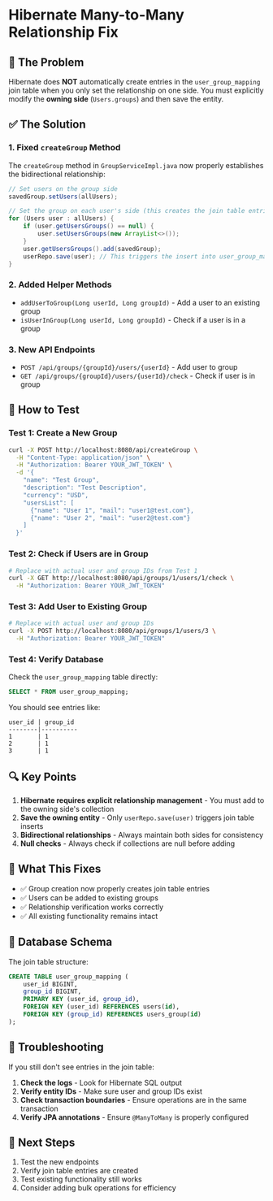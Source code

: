 # Hibernate Many-to-Many Relationship Fix

## 🚨 The Problem

Hibernate does **NOT** automatically create entries in the `user_group_mapping` join table when you only set the relationship on one side. You must explicitly modify the **owning side** (`Users.groups`) and then save the entity.

## ✅ The Solution

### 1. Fixed `createGroup` Method

The `createGroup` method in `GroupServiceImpl.java` now properly establishes the bidirectional relationship:

```java
// Set users on the group side
savedGroup.setUsers(allUsers);

// Set the group on each user's side (this creates the join table entries)
for (Users user : allUsers) {
    if (user.getUsersGroups() == null) {
        user.setUsersGroups(new ArrayList<>());
    }
    user.getUsersGroups().add(savedGroup);
    userRepo.save(user); // This triggers the insert into user_group_mapping
}
```

### 2. Added Helper Methods

- `addUserToGroup(Long userId, Long groupId)` - Add a user to an existing group
- `isUserInGroup(Long userId, Long groupId)` - Check if a user is in a group

### 3. New API Endpoints

- `POST /api/groups/{groupId}/users/{userId}` - Add user to group
- `GET /api/groups/{groupId}/users/{userId}/check` - Check if user is in group

## 🧪 How to Test

### Test 1: Create a New Group
```bash
curl -X POST http://localhost:8080/api/createGroup \
  -H "Content-Type: application/json" \
  -H "Authorization: Bearer YOUR_JWT_TOKEN" \
  -d '{
    "name": "Test Group",
    "description": "Test Description",
    "currency": "USD",
    "usersList": [
      {"name": "User 1", "mail": "user1@test.com"},
      {"name": "User 2", "mail": "user2@test.com"}
    ]
  }'
```

### Test 2: Check if Users are in Group
```bash
# Replace with actual user and group IDs from Test 1
curl -X GET http://localhost:8080/api/groups/1/users/1/check \
  -H "Authorization: Bearer YOUR_JWT_TOKEN"
```

### Test 3: Add User to Existing Group
```bash
# Replace with actual user and group IDs
curl -X POST http://localhost:8080/api/groups/1/users/3 \
  -H "Authorization: Bearer YOUR_JWT_TOKEN"
```

### Test 4: Verify Database
Check the `user_group_mapping` table directly:

```sql
SELECT * FROM user_group_mapping;
```

You should see entries like:
```
user_id | group_id
--------|----------
1       | 1
2       | 1
3       | 1
```

## 🔍 Key Points

1. **Hibernate requires explicit relationship management** - You must add to the owning side's collection
2. **Save the owning entity** - Only `userRepo.save(user)` triggers join table inserts
3. **Bidirectional relationships** - Always maintain both sides for consistency
4. **Null checks** - Always check if collections are null before adding

## 🚀 What This Fixes

- ✅ Group creation now properly creates join table entries
- ✅ Users can be added to existing groups
- ✅ Relationship verification works correctly
- ✅ All existing functionality remains intact

## 📝 Database Schema

The join table structure:
```sql
CREATE TABLE user_group_mapping (
    user_id BIGINT,
    group_id BIGINT,
    PRIMARY KEY (user_id, group_id),
    FOREIGN KEY (user_id) REFERENCES users(id),
    FOREIGN KEY (group_id) REFERENCES users_group(id)
);
```

## 🔧 Troubleshooting

If you still don't see entries in the join table:

1. **Check the logs** - Look for Hibernate SQL output
2. **Verify entity IDs** - Make sure user and group IDs exist
3. **Check transaction boundaries** - Ensure operations are in the same transaction
4. **Verify JPA annotations** - Ensure `@ManyToMany` is properly configured

## 🎯 Next Steps

1. Test the new endpoints
2. Verify join table entries are created
3. Test existing functionality still works
4. Consider adding bulk operations for efficiency 